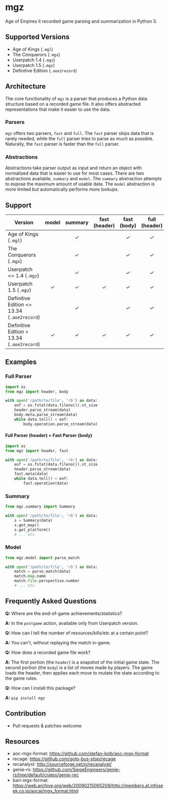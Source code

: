 # mgz

Age of Empires II recorded game parsing and summarization in Python 3.

## Supported Versions

- Age of Kings (`.mgl`)
- The Conquerors (`.mgx`)
- Userpatch 1.4 (`.mgz`)
- Userpatch 1.5 (`.mgz`)
- Definitive Edition (`.aoe2record`)

## Architecture

The core functionality of `mgz` is a parser that produces a Python data structure based on a recorded game file. It also offers abstracted representations that make it easier to use the data.

### Parsers

`mgz` offers two parsers, `fast` and `full`. The `fast` parser skips data that is rarely needed, while the `full` parser tries to parse as much as possible. Naturally, the `fast` parser is faster than the `full` parser.

### Abstractions

Abstractions take parser output as input and return an object with normalized data that is easier to use for most cases. There are two abstractions available, `summary` and `model`. The `summary` abstraction attempts to expose the maximum amount of usable data. The `model` abstraction is more limited but automatically performs more lookups.

## Support

| Version | model | summary | fast (header) | fast (body) | full (header) | full (body) | 
| --- | :-: | :-: | :-: | :-: | :-: | :-: |
| Age of Kings (`.mgl`) | | ✓ | | ✓ | ✓ | |
| The Conquerors (`.mgx`) | | ✓ | | ✓ | ✓ | |
| Userpatch <= 1.4 (`.mgz`) | | ✓ | | ✓ | ✓ | ✓ |
| Userpatch 1.5 (`.mgz`) | ✓ | ✓ | ✓ | ✓ | ✓ | ✓ |
| Definitive Edition <= 13.34 (`.aoe2record`) | | ✓ | | ✓ | ✓ | ✓ |
| Definitive Edition > 13.34 (`.aoe2record`) | ✓ | ✓ | ✓ | ✓ | ✓ | ✓ |

## Examples

### Full Parser

```python
import os
from mgz import header, body

with open('/path/to/file', 'rb') as data:
    eof = os.fstat(data.fileno()).st_size
    header.parse_stream(data)
    body.meta.parse_stream(data)
    while data.tell() < eof:
        body.operation.parse_stream(data)
```

#### Full Parser (header) + Fast Parser (body)

```python
import os
from mgz import header, fast

with open('/path/to/file', 'rb') as data:
    eof = os.fstat(data.fileno()).st_size
    header.parse_stream(data)
    fast.meta(data)
    while data.tell() < eof:
        fast.operation(data)
```

### Summary

```python
from mgz.summary import Summary

with open('/path/to/file', 'rb') as data:
    s = Summary(data)
    s.get_map()
    s.get_platform()
    # ... etc
```

### Model

```python
from mgz.model import parse_match

with open('/path/to/file', 'rb') as data:
    match = parse_match(data)
    match.map.name
    match.file.perspective.number
    # ... etc
```

## Frequently Asked Questions

**Q:** Where are the end-of-game achievements/statistics?

**A:** In the `postgame` action, available only from Userpatch version.

**Q:** How can I tell the number of resources/kills/etc at a certain point?

**A:** You can't, without replaying the match in-game.

**Q:** How does a recorded game file work?

**A:** The first portion (the `header`) is a snapshot of the initial game state. The second portion (the `body`) is a list of moves made by players. The game loads the header, then applies each move to mutate the state according to the game rules.

**Q:** How can I install this package?

**A:** `pip install mgz`

## Contribution
 - Pull requests & patches welcome

## Resources
 - aoc-mgx-format: https://github.com/stefan-kolb/aoc-mgx-format
 - recage: https://github.com/goto-bus-stop/recage
 - recanalyst: http://sourceforge.net/p/recanalyst/
 - genie-rs: https://github.com/SiegeEngineers/genie-rs/tree/default/crates/genie-rec
 - bari-mgx-format: https://web.archive.org/web/20090215065209/http://members.at.infoseek.co.jp/aocai/mgx_format.html
